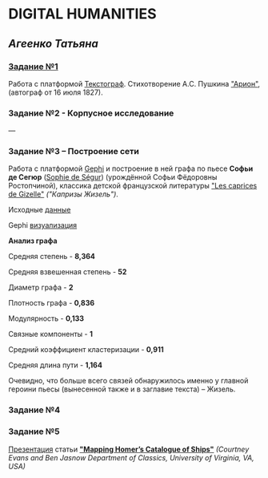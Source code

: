 # DIGITAL HUMANITIES
## *Агеенко Татьяна*
### [Задание №1](https://github.com/Tatiana-ageenko/ageenko/blob/master/Источник.xml)
Работа с платформой [Текстограф](http://textograf.ru/).
Стихотворение А.С. Пушкина ["Арион"](http://rvb.ru/pushkin/01text/01versus/0423_36/1827/0439.htm), (автограф от 16 июля 1827).
### Задание №2 - Корпусное исследование
––
### Задание №3 – Построение сети 
Работа с платформой [Gephi](https://gephi.org) и построение в ней графа по пьесе **Софьи де Сегюр** ([Sophie de Ségur](https://fr.wikipedia.org/wiki/Comtesse_de_Ségur)) (урождённой Софьи Фёдоровны Ростопчиной), классика детской французской литературы ["Les caprices de Gizelle"](https://fr.wikisource.org/wiki/Comédies_et_proverbes/Les_Caprices_de_Gizelle) *("Капризы Жизель")*.

Исходные [данные](https://github.com/Tatiana-ageenko/ageenko/blob/master/Les%20Caprices%20de%20Gisèle.csv)

Gephi [визуализация](https://github.com/Tatiana-ageenko/ageenko/blob/master/Les%20Caprices%20de%20Gisèle.png)

**Анализ графа**

Средняя степень - **8,364**

Средняя взвешенная степень - **52**

Диаметр графа - **2**

Плотность графа - **0,836**

Модулярность - **0,133**

Связные компоненты - **1**

Средний коэффициент кластеризации - **0,911**

Средняя длина пути - **1,164**

Очевидно, что больше всего связей обнаружилось именно у главной героини пьесы (вынесенной также и в заглавие текста) – Жизель.

### Задание №4
### Задание №5
[Презентация](https://raw.githubusercontent.com/Tatiana-ageenko/ageenko/master/Агеенко%20.pptx) статьи **["Mapping Homer’s Catalogue of Ships"](https://cloud.mail.ru/public/HLmc/xdm7K3P2L/Mapping%20Homers%20Catalogue%20of%20Ships.pdf)**
*(Courtney Evans and Ben Jasnow
Department of Classics, University of Virginia, VA, USA)*

